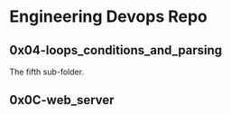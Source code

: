 # Engineering Devops Repo

##

##

##

##

## 0x04-loops_conditions_and_parsing
The fifth sub-folder.

## 0x0C-web_server

###
